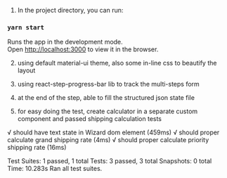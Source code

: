 
1) In the project directory, you can run:

### `yarn start`

Runs the app in the development mode.<br />
Open [http://localhost:3000](http://localhost:3000) to view it in the browser.

2) using default material-ui theme, also some in-line css to beautify the layout

3) using react-step-progress-bar lib to track the multi-steps form

4) at the end of the step, able to fill the structured json state file 

5) for easy doing the test, create calculator in a separate custom component and passed shipping calculation tests

  √ should have text state in Wizard dom element (459ms)
  √ should proper calculate grand shipping rate (4ms)
  √ should proper calculate priority shipping rate (16ms)

Test Suites: 1 passed, 1 total
Tests:       3 passed, 3 total
Snapshots:   0 total
Time:        10.283s
Ran all test suites.


